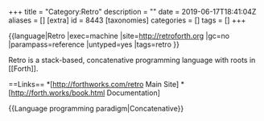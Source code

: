 +++
title = "Category:Retro"
description = ""
date = 2019-06-17T18:41:04Z
aliases = []
[extra]
id = 8443
[taxonomies]
categories = []
tags = []
+++

{{language|Retro
|exec=machine
|site=http://retroforth.org
|gc=no
|parampass=reference
|untyped=yes
|tags=retro
}}

Retro is a stack-based, concatenative programming language with roots in [[Forth]].

==Links==
*[http://forthworks.com/retro Main Site]
*[http://forth.works/book.html Documentation]

{{Language programming paradigm|Concatenative}}

